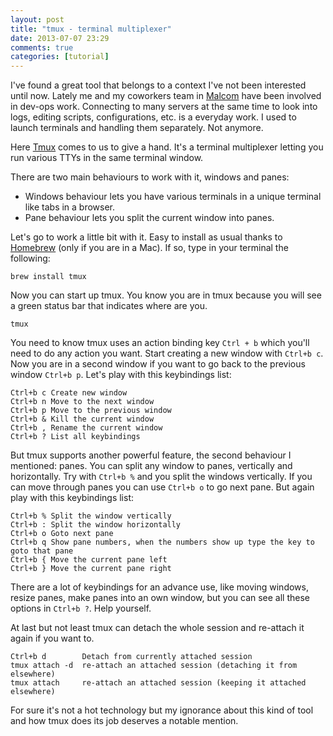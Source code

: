 ```yaml
---
layout: post
title: "tmux - terminal multiplexer"
date: 2013-07-07 23:29
comments: true
categories: [tutorial]
---
```


I've found a great tool that belongs to a context I've not been interested until now. Lately me and my coworkers team in [Malcom](http://www.mymalcom.com) have been involved in dev-ops work. Connecting to many servers at the same time to look into logs, editing scripts, configurations, etc. is a everyday work. I used to launch terminals and handling them separately. Not anymore.

Here [Tmux](http://tmux.sourceforge.net/) comes to us to give a hand. It's a terminal multiplexer letting you run various TTYs in the same terminal window. 

<!-- more -->

There are two main behaviours to work with it, windows and panes:

* Windows behaviour lets you have various terminals in a unique terminal like tabs in a browser.
* Pane behaviour lets you split the current window into panes.

Let's go to work a little bit with it. Easy to install as usual thanks to [Homebrew](http://mxcl.github.io/homebrew/) (only if you are in a Mac). If so, type in your terminal the following:

```
brew install tmux
```
Now you can start up tmux. You know you are in tmux because you will see a green status bar that indicates where are you.

```
tmux
```
You need to know tmux uses an action binding key `Ctrl + b` which you'll need to do any action you want. Start creating a new window with `Ctrl+b c`. Now you are in a second window if you want to go back to the previous window `Ctrl+b p`. Let's play with this keybindings list:

```
Ctrl+b c Create new window
Ctrl+b n Move to the next window
Ctrl+b p Move to the previous window
Ctrl+b & Kill the current window
Ctrl+b , Rename the current window
Ctrl+b ? List all keybindings
```
But tmux supports another powerful feature, the second behaviour I mentioned: panes. You can split any window to panes, vertically and horizontally. Try with `Ctrl+b %` and you split the windows vertically. If you can move through panes you can use `Ctrl+b o` to go next pane. But again play with this keybindings list:

```
Ctrl+b % Split the window vertically
Ctrl+b : Split the window horizontally
Ctrl+b o Goto next pane
Ctrl+b q Show pane numbers, when the numbers show up type the key to goto that pane
Ctrl+b { Move the current pane left
Ctrl+b } Move the current pane right
``` 

There are a lot of keybindings for an advance use, like moving windows, resize panes, make panes into an own window, but you can see all these options in `Ctrl+b ?`. Help yourself.

At last but not least tmux can detach the whole session and re-attach it again if you want to.

```
Ctrl+b d        Detach from currently attached session
tmux attach -d  re-attach an attached session (detaching it from elsewhere)
tmux attach     re-attach an attached session (keeping it attached elsewhere)
```
For sure it's not a hot technology but my ignorance about this kind of tool and how tmux does its job deserves a notable mention.
